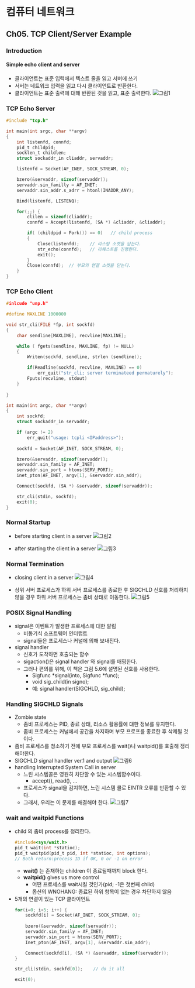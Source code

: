 # 컴퓨터 네트워크
## Ch05. TCP Client/Server Example
### Introduction
#### Simple echo client and server
- 클라이언트는 표준 입력에서 텍스트 줄을 읽고 서버에 쓰기
- 서버는 네트워크 입력을 읽고 다시 클라이언트로 반환한다.
- 클라이언트는 표준 출력에 대해 반환된 것을 읽고, 표준 출력한다.
![그림1](./그림1.png)

### TCP Echo Server
```C
#include "tcp.h"

int main(int srgc, char **argv)
{
    int listenfd, connfd;
    pid_t childpid;
    socklen_t childlen;
    struct sockaddr_in cliaddr, servaddr;

    listenfd = Socket(AF_INEF, SOCK_STREAM, 0);

    bzero(&servaddr, sizeof(servaddr));
    servaddr.sin_familly = AF_INET;
    servaddr.sin_addr.s_adrr = htonl(INADDR_ANY);

    Bind(listenfd, LISTENQ);

    for(;;) {
        clilen = sizeof(cliaddr);
        connfd = Accept(listenfd, (SA *) &cliaddr, &cliaddr);

        if( (childpid = Fork()) == 0)   // child process
        {
            Close(listenfd);    // 리스팅 소켓을 닫는다.
            str_echo(connfd);   // 리퀘스트를 진행한다.
            exit();
        }
        Close(connfd);  // 부모의 연결 소켓을 닫는다.
    }
}
```

### TCP Echo Client
```c
#inlcude "unp.h"

#define MAXLINE 1000000

void str_cli(FILE *fp, int sockfd)
{
    char sendline[MAXLINE], recvline[MAXLINE];

    while ( fgets(sendline, MAXLINE, fp) != NULL)
    {
        Writen(sockfd, sendline, strlen (sendline));

        if(Readline(sockfd, recvline, MAXLINE) == 0)
            err_quit("str_cli; server terminateed permaturely");
        Fputs(recvline, stdout)
    }
    
}

int main(int argc, char **argv)
{
    int sockfd;
    struct sockaddr_in servaddr;

    if (argc != 2)
        err_quit("usage: tcpli <IPaddress>");
    
    sockfd = Socket(AF_INET, SOCK_STREAM, 0);

    bzero(&servaddr, sizeof(servaddr));
    servaddr.sin_family = AF_INET;
    servaddr.sin_port = htons(SERV_PORT);
    inet_pton(AF_INET, argv[1], &servaddr.sin_addr);

    Connect(sockfd, (SA *) &servaddr, sizeof(servaddr));

    str_cli(stdin, sockfd);
    exit(0);
}
```
### Normal Startup
- before starting client in a server
    ![그림2](./그림2.png)

- after starting the client in a server
    ![그림3](./그림3.png)

### Normal Termination
- closing client in a server
    ![그림4](./그림4.png)

- 상위 서버 프로세스가 하위 서버 프로세스를 종료한 후 SIGCHLD 신호를 처리하지 않을 경우 하위 서버 프로세스는 좀비 상태로 이동한다.
    ![그림5](./그림5.png)

### POSIX Signal Handling
- signal은 이벤트가 발생한 프로세스에 대한 알림
  - 비동기식 소프트웨어 인터럽트
  - signal들은 프로세스나 커널에 의해 보내진다.
- signal handler
  - 신호가 도착하면 호출되는 함수
  - sigaction()은 signal handler 와 signal를 매핑한다.
  - 그러나 편의를 위해, 이 책은 그림 5.6에 설명된 신호를 사용한다.
    - Sigfunc *signal(into, Sigfunc *func);
    - void sig_child(in signo);
    - 예: signal handler(SIGCHLD, sig_child);

### Handling SIGCHLD Signals
- Zombie state
  - 좀비 프로세스는 PID, 종료 상태, 리소스 활용률에 대한 정보를 유지한다.
  - 좀비 프로세스는 커널에서 공간을 차지하며 부모 프로프를 종료한 후 삭제될 것이다.
- 좀비 프로세스를 청소하기 전에 부모 프로세스를 wait()나 waitpid()를 호출해 정리해야한다.
- SIGCHLD signal handler ver.1 and output
    ![그림6](./그림6.png)
- handling Interrupted System Call in server
  - 느린 시스템콜은 영원히 차단할 수 있는 시스템함수이다.
    - accept(), read(), ...
  - 프로세스가 signal을 감지하면, 느린 시스템 콜로 EINTR 오류를 반환할 수 있다.
  - 그래서, 우리는 이 문제를 해결해야 한다.
    ![그림7](./그림7.png)
  
### wait and waitpid Functions
- child 의 좀비 process를 정리한다.
  ```C
  #include<sys/wait.h>
  pid_t wait(int *statioc);
  pid_t waitpid(pid_t pid, int *statioc, int options);
  // Both return:process ID if OK, 0 or -1 on error
  ```
    - **wait()** 는 존재하는 children 이 종료될때까지 block 한다.
    - **waitpid()** gives us more control
      - 어떤 프로세스를 wait시킬 것인가(pid; -1은 첫번째 child)
      - 옵션의 WNOHANG: 종료된 하위 항목이 없는 경우 차단하지 않음
- 5개의 연결이 있는 TCP 클라이언트
  ```c
  for(i=0; i<5; i++) {
      sockfd[i] = Socket(AF_INET, SOCK_STREAM, 0);
      
      bzero(&servaddr, sizeof(servaddr));
      servaddr.sin_family = AF_INET;
      servaddr.sin_port = htons(SERV_PORT);
      Inet_pton(AF_INET, argv[1], &servaddr.sin_addr);

      Connect(sockfd[i], (SA *) &servaddr, sizeof(servaddr));
  }

  str_cli(stdin, sockfd[0]);    // do it all

  exit(0);
  ```
